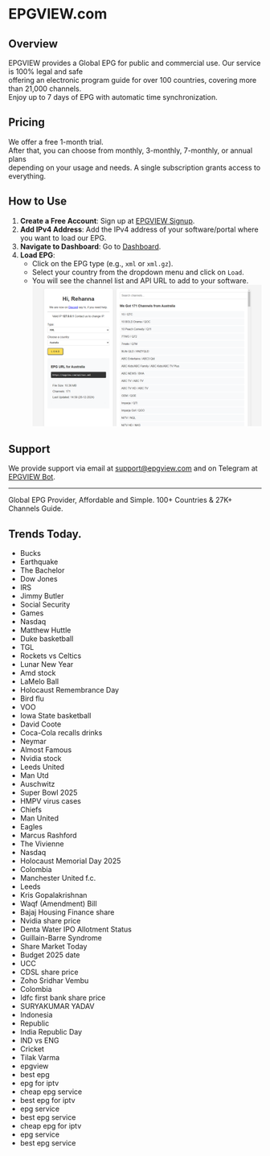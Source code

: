 # EPGVIEW.com



## Overview
EPGVIEW provides a Global EPG for public and commercial use. Our service is 100% legal and safe\
offering an electronic program guide for over 100 countries, covering more than 21,000 channels.\
Enjoy up to 7 days of EPG with automatic time synchronization.

## Pricing
We offer a free 1-month trial. \
After that, you can choose from monthly, 3-monthly, 7-monthly, or annual plans \
depending on your usage and needs. A single subscription grants access to everything.

## How to Use
1. **Create a Free Account**: Sign up at [EPGVIEW Signup](https://epgview.com/signup.php).
2. **Add IPv4 Address**: Add the IPv4 address of your software/portal where you want to load our EPG.
3. **Navigate to Dashboard**: Go to [Dashboard](https://epgview.com/dashboard.php).
4. **Load EPG**:
   - Click on the EPG type (e.g., `xml` or `xml.gz`).
   - Select your country from the dropdown menu and click on `Load`.
   - You will see the channel list and API URL to add to your software.
![EPGVIEW](img/dashboard.png)
## Support
We provide support via email at [support@epgview.com](mailto:support@epgview.com) and on Telegram at [EPGVIEW Bot](https://t.me/epgview_bot).

---

Global EPG Provider, Affordable and Simple. 100+ Countries & 27K+ Channels Guide.

## Trends Today.

- Bucks
- Earthquake
- The Bachelor
- Dow Jones
- IRS
- Jimmy Butler
- Social Security
- Games
- Nasdaq
- Matthew Huttle
- Duke basketball
- TGL
- Rockets vs Celtics
- Lunar New Year
- Amd stock
- LaMelo Ball
- Holocaust Remembrance Day
- Bird flu
- VOO
- Iowa State basketball
- David Coote
- Coca-Cola recalls drinks
- Neymar
- Almost Famous
- Nvidia stock
- Leeds United
- Man Utd
- Auschwitz
- Super Bowl 2025
- HMPV virus cases
- Chiefs
- Man United
- Eagles
- Marcus Rashford
- The Vivienne
- Nasdaq
- Holocaust Memorial Day 2025
- Colombia
- Manchester United f.c.
- Leeds
- Kris Gopalakrishnan
- Waqf (Amendment) Bill
- Bajaj Housing Finance share
- Nvidia share price
- Denta Water IPO Allotment Status
- Guillain-Barre Syndrome
- Share Market Today
- Budget 2025 date
- UCC
- CDSL share price
- Zoho Sridhar Vembu
- Colombia
- Idfc first bank share price
- SURYAKUMAR YADAV
- Indonesia
- Republic
- India Republic Day
- IND vs ENG
- Cricket
- Tilak Varma
- epgview
- best epg
- epg for iptv
- cheap epg service
- best epg for iptv
- epg service
- best epg service
- cheap epg for iptv
- epg service
- best epg service
